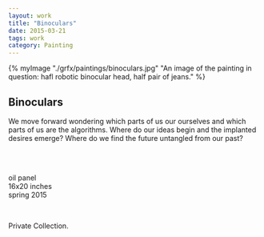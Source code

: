 ```yaml
---
layout: work 
title: "Binoculars"
date: 2015-03-21
tags: work 
category: Painting 
---
```



{% myImage "./grfx/paintings/binoculars.jpg" "An image of the painting in question: hafl robotic binocular head, half pair of jeans." %}

## Binoculars

We move forward wondering which parts of us our ourselves and which parts of us are the algorithms.  Where do our ideas begin and the implanted desires emerge? Where do we find the future untangled from our past? 

<br/>
<br/>


oil panel   
16x20 inches    
spring 2015   

<br/>

Private Collection.
